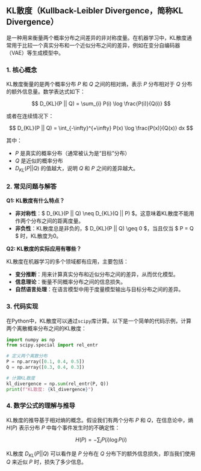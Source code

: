 ## KL散度（Kullback-Leibler Divergence，简称KL Divergence）
是一种用来衡量两个概率分布之间差异的非对称度量。在机器学习中，KL散度通常用于比较一个真实分布和一个近似分布之间的差异，例如在变分自编码器（VAE）等生成模型中。

### 1. 核心概念
KL散度衡量的是两个概率分布 $P$ 和 $Q$ 之间的相对熵，表示 $P$ 分布相对于 $Q$ 分布的额外信息量。数学表达式如下：

$$
D_{KL}(P || Q) = \sum_{i} P(i) \log \frac{P(i)}{Q(i)}
$$

或者在连续情况下：

$$
D_{KL}(P || Q) = \int_{-\infty}^{+\infty} P(x) \log \frac{P(x)}{Q(x)} dx
$$

其中：
- $P$ 是真实的概率分布（通常被认为是“目标”分布）
- $Q$ 是近似的概率分布
- $D_{KL}(P || Q)$ 的值越大，说明 $Q$ 和 $P$ 之间的差异越大。

### 2. 常见问题与解答
**Q1: KL散度有什么特点？**

- **非对称性**：$ D_{KL}(P || Q) \neq D_{KL}(Q || P) $。这意味着KL散度不能用作两个分布之间的距离度量。
- **非负性**：KL散度总是非负的，$ D_{KL}(P || Q) \geq 0 $，当且仅当 $ P = Q $ 时，KL散度为0。
  
**Q2: KL散度的实际应用有哪些？**

KL散度在机器学习的多个领域都有应用，主要包括：
- **变分推断**：用来计算真实分布和近似分布之间的差异，从而优化模型。
- **信息理论**：衡量不同概率分布之间的信息损失。
- **自然语言处理**：在语言模型中用于度量模型输出与目标分布之间的差异。

### 3. 代码实现
在Python中，KL散度可以通过`scipy`库计算。以下是一个简单的代码示例，计算两个离散概率分布之间的KL散度：

```python
import numpy as np
from scipy.special import rel_entr

# 定义两个离散分布
P = np.array([0.1, 0.4, 0.5])
Q = np.array([0.3, 0.4, 0.3])

# 计算KL散度
kl_divergence = np.sum(rel_entr(P, Q))
print(f"KL散度: {kl_divergence}")
```

### 4. 数学公式的理解与推导
KL散度的推导基于相对熵的概念。假设我们有两个分布 $P$ 和 $Q$，在信息论中，熵 $H(P)$ 表示分布 $P$ 中每个事件发生时的不确定性：

$$
H(P) = -\sum_{i} P(i) \log P(i)
$$

KL散度 $D_{KL}(P || Q)$ 可以看作是 $P$ 分布在 $Q$ 分布下的额外信息损失，即当我们使用 $Q$ 来近似 $P$ 时，损失了多少信息。